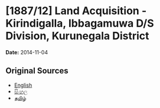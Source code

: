 # [1887/12] Land Acquisition - Kirindigalla, Ibbagamuwa D/S Division, Kurunegala District

**Date:** 2014-11-04

## Original Sources

- [English](https://documents.gov.lk/view/extra-gazettes/2014/11/1887-12_E.pdf)
- [සිංහල](https://documents.gov.lk/view/extra-gazettes/2014/11/1887-12_S.pdf)
- [தமிழ்](https://documents.gov.lk/view/extra-gazettes/2014/11/1887-12_T.pdf)
